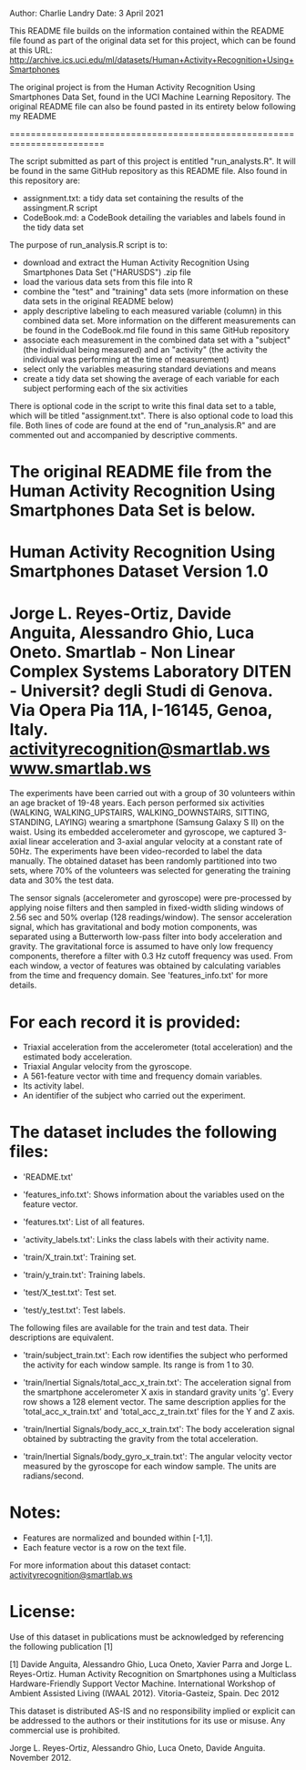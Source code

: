 Author: Charlie Landry
Date: 3 April 2021

This README file builds on the information contained within the README file found as part of the original data set for this project, which can be found at this URL:
http://archive.ics.uci.edu/ml/datasets/Human+Activity+Recognition+Using+Smartphones

The original project is from the Human Activity Recognition Using Smartphones Data Set, found in the UCI Machine Learning Repository. The original README file can also be found pasted in its entirety below following my README

========================================================================

The script submitted as part of this project is entitled "run_analysts.R". It will be found in the same GitHub repository as this README file. Also found in this repository are:
- assignment.txt: a tidy data set containing the results of the assingment.R script
- CodeBook.md: a CodeBook detailing the variables and labels found in the tidy data set

The purpose of run_analysis.R script is to:
- download and extract the Human Activity Recognition Using Smartphones Data Set ("HARUSDS") .zip file
- load the various data sets from this file into R
- combine the "test" and "training" data sets (more information on these data sets in the original README below)
- apply descriptive labeling to each measured variable (column) in this combined data set. More information on the different measurements can be found in the CodeBook.md file found in this same GitHub repository
- associate each measurement in the combined data set with a "subject" (the individual being measured) and an "activity" (the activity the individual was performing at the time of measurement)
- select only the variables measuring standard deviations and means
- create a tidy data set showing the average of each variable for each subject performing each of the six activities

There is optional code in the script to write this final data set to a table, which will be titled "assignment.txt". There is also optional code to load this file. Both lines of code are found at the end of "run_analysis.R" and are commented out and accompanied by descriptive comments.




The original README file from the Human Activity Recognition Using Smartphones Data Set is below.
========================================================================




Human Activity Recognition Using Smartphones Dataset
Version 1.0
==================================================================
Jorge L. Reyes-Ortiz, Davide Anguita, Alessandro Ghio, Luca Oneto.
Smartlab - Non Linear Complex Systems Laboratory
DITEN - Universit? degli Studi di Genova.
Via Opera Pia 11A, I-16145, Genoa, Italy.
activityrecognition@smartlab.ws
www.smartlab.ws
==================================================================

The experiments have been carried out with a group of 30 volunteers within an age bracket of 19-48 years. Each person performed six activities (WALKING, WALKING_UPSTAIRS, WALKING_DOWNSTAIRS, SITTING, STANDING, LAYING) wearing a smartphone (Samsung Galaxy S II) on the waist. Using its embedded accelerometer and gyroscope, we captured 3-axial linear acceleration and 3-axial angular velocity at a constant rate of 50Hz. The experiments have been video-recorded to label the data manually. The obtained dataset has been randomly partitioned into two sets, where 70% of the volunteers was selected for generating the training data and 30% the test data. 

The sensor signals (accelerometer and gyroscope) were pre-processed by applying noise filters and then sampled in fixed-width sliding windows of 2.56 sec and 50% overlap (128 readings/window). The sensor acceleration signal, which has gravitational and body motion components, was separated using a Butterworth low-pass filter into body acceleration and gravity. The gravitational force is assumed to have only low frequency components, therefore a filter with 0.3 Hz cutoff frequency was used. From each window, a vector of features was obtained by calculating variables from the time and frequency domain. See 'features_info.txt' for more details. 

For each record it is provided:
======================================

- Triaxial acceleration from the accelerometer (total acceleration) and the estimated body acceleration.
- Triaxial Angular velocity from the gyroscope. 
- A 561-feature vector with time and frequency domain variables. 
- Its activity label. 
- An identifier of the subject who carried out the experiment.

The dataset includes the following files:
=========================================

- 'README.txt'

- 'features_info.txt': Shows information about the variables used on the feature vector.

- 'features.txt': List of all features.

- 'activity_labels.txt': Links the class labels with their activity name.

- 'train/X_train.txt': Training set.

- 'train/y_train.txt': Training labels.

- 'test/X_test.txt': Test set.

- 'test/y_test.txt': Test labels.

The following files are available for the train and test data. Their descriptions are equivalent. 

- 'train/subject_train.txt': Each row identifies the subject who performed the activity for each window sample. Its range is from 1 to 30. 

- 'train/Inertial Signals/total_acc_x_train.txt': The acceleration signal from the smartphone accelerometer X axis in standard gravity units 'g'. Every row shows a 128 element vector. The same description applies for the 'total_acc_x_train.txt' and 'total_acc_z_train.txt' files for the Y and Z axis. 

- 'train/Inertial Signals/body_acc_x_train.txt': The body acceleration signal obtained by subtracting the gravity from the total acceleration. 

- 'train/Inertial Signals/body_gyro_x_train.txt': The angular velocity vector measured by the gyroscope for each window sample. The units are radians/second. 

Notes: 
======
- Features are normalized and bounded within [-1,1].
- Each feature vector is a row on the text file.

For more information about this dataset contact: activityrecognition@smartlab.ws

License:
========
Use of this dataset in publications must be acknowledged by referencing the following publication [1] 

[1] Davide Anguita, Alessandro Ghio, Luca Oneto, Xavier Parra and Jorge L. Reyes-Ortiz. Human Activity Recognition on Smartphones using a Multiclass Hardware-Friendly Support Vector Machine. International Workshop of Ambient Assisted Living (IWAAL 2012). Vitoria-Gasteiz, Spain. Dec 2012

This dataset is distributed AS-IS and no responsibility implied or explicit can be addressed to the authors or their institutions for its use or misuse. Any commercial use is prohibited.

Jorge L. Reyes-Ortiz, Alessandro Ghio, Luca Oneto, Davide Anguita. November 2012.
